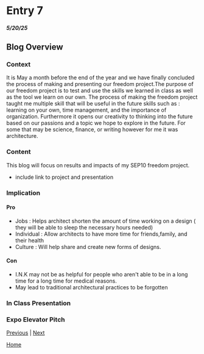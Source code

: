 # Entry 7
##### 5/20/25

## Blog Overview
### Context
It is May a month before the end of the year and we have finally concluded the process of making and presenting our freedom project.The purpose of our freedom project is to test and use the skills we learned in class as well as the tool we learn on our own. The process of making the freedom project taught me multiple skill that will be useful in the future skills such as : learning on your own, time management, and the importance of organization. Furthermore it opens our creativity to thinking into the future based on our passions and a topic we hope to explore in the future. For some that may be science, finance, or writing however for me it was architecture.

### Content
This blog will focus on results and impacts of my SEP10 freedom project.
* include link to project and presentation
### Implication

#### Pro
* Jobs : Helps architect shorten the amount of time working on a design ( they will be able to sleep the necessary hours needed)
* Individual : Allow architects to have more time for friends,family, and their health
* Culture : Will help share and create new forms of designs.
  
#### Con
* I.N.K may not be as helpful for people who aren't able to be in a long time for a long time for medical reasons.
* May lead to traditional architectural practices to be forgotten

### In Class Presentation
### Expo Elevator Pitch

[Previous](entry06.md) | [Next](entry08.md)

[Home](../README.md)
